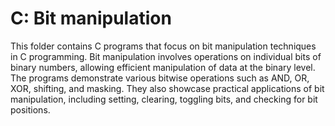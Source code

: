 # C: Bit manipulation

This folder contains C programs that focus on bit manipulation techniques in C programming. Bit manipulation involves operations on individual bits of binary numbers, allowing efficient manipulation of data at the binary level. The programs demonstrate various bitwise operations such as AND, OR, XOR, shifting, and masking. They also showcase practical applications of bit manipulation, including setting, clearing, toggling bits, and checking for bit positions.

